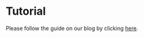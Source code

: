 # Tutorial

Please follow the guide on our blog by clicking [here](https://medium.com/mybit-dapp/mybit-dao-tutorial-5b3bc093963b).

